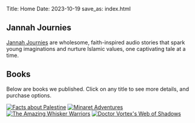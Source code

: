 Title: Home
Date: 2023-10-19
save_as: index.html

## Jannah Journies

[Jannah Journies]({filename}/pages/jannah-journeys.md) are wholesome, faith-inspired audio stories that spark young imaginations and nurture Islamic values, one captivating tale at a time.

## Books

Below are books we published. Click on any title to see more details, and purchase options.

[![Facts about Palestine](images/book-covers/facts-about-palestine.png)](https://books2read.com/palestine)
[![Minaret Adventures](images/book-covers/minaret-adventures.png)](https://books2read.com/u/3kBkVN)
[![The Amazing Whisker Warriors](images/book-covers/whisker-warriors.png)](https://books2read.com/u/38nlad)
[![Doctor Vortex's Web of Shadows](images/book-covers/doctor-vortex.png)](https://books2read.com/u/47dB98)
